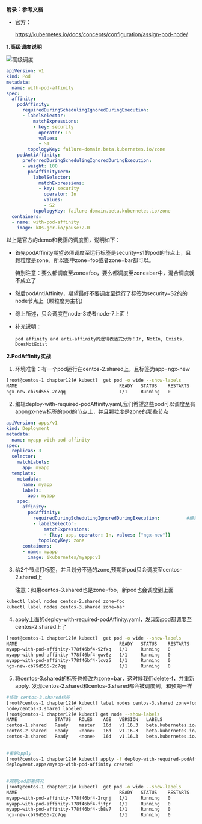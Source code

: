 **附录：参考文档**

* 官方：

    https://kubernetes.io/docs/concepts/configuration/assign-pod-node/
    
**1.高级调度说明**

![高级调度](https://github.com/Aaron1989/CloudNativeNotes/blob/master/Kubernetes/22.%E9%AB%98%E7%BA%A7%E8%B0%83%E5%BA%A6%E6%9C%BA%E5%88%B6/pod-affinity-demo.png)


```yaml
apiVersion: v1
kind: Pod
metadata:
  name: with-pod-affinity
spec:
  affinity:
    podAffinity:
      requiredDuringSchedulingIgnoredDuringExecution:
      - labelSelector:
          matchExpressions:
          - key: security
            operator: In
            values:
            - S1
        topologyKey: failure-domain.beta.kubernetes.io/zone
    podAntiAffinity:
      preferredDuringSchedulingIgnoredDuringExecution:
      - weight: 100
        podAffinityTerm:
          labelSelector:
            matchExpressions:
            - key: security
              operator: In
              values:
              - S2
          topologyKey: failure-domain.beta.kubernetes.io/zone
  containers:
  - name: with-pod-affinity
    image: k8s.gcr.io/pause:2.0
```

以上是官方的demo和我画的调度图，说明如下：

- 首先podAffinity期望必须调度至运行标签是security=s1的pod的节点上，且颗粒度是zone。所以图中zone=foo或者zone=bar都可以。
    
    特别注意：要么都调度至zone=foo，要么都调度至zone=bar中，混合调度就不成立了
    
- 然后podAntiAffinity，期望最好不要调度至运行了标签为security=S2的的node节点上（颗粒度为主机）

- 综上所述，只会调度在node-3或者node-7上面！

- 补充说明：
  ```text
  pod affinity and anti-affinity的逻辑表达式分为：In, NotIn, Exists, DoesNotExist
    ```

**2.PodAffinity实战**


1) 环境准备：有一个pod运行在centos-2.shared上，且标签为app=ngx-new
```bash
[root@centos-1 chapter12]# kubectl  get pod -o wide --show-labels
NAME                                      READY   STATUS    RESTARTS   AGE     IP           NODE              NOMINATED NODE   READINESS GATES   LABELS
ngx-new-cb79d555-2c7qq                    1/1     Running   0          44h     10.244.1.7   centos-2.shared   <none>           <none>            app=ngx-new,pod-template-hash=cb79d555
```

2) 编辑deploy-with-required-podAffinity.yaml,我们希望这些pod可以调度至有app<in>ngx-new标签的pod的节点上，并且颗粒度是zone的那些节点
```yaml
apiVersion: apps/v1
kind: Deployment
metadata:
  name: myapp-with-pod-affinity
spec:
  replicas: 3
  selector:
    matchLabels:
      app: myapp
  template:
    metadata:
      name: myapp
      labels:
        app: myapp
    spec:
      affinity:
        podAffinity:
          requiredDuringSchedulingIgnoredDuringExecution:          #硬亲和，表示希望调度到有app<in>ngx-new标签的pod的节点上，并且颗粒度是zone
          - labelSelector:
              matchExpressions:
              - {key: app, operator: In, values: ["ngx-new"]}
            topologyKey: zone
      containers:
      - name: myapp
        image: ikubernetes/myapp:v1
```

3) 给2个节点打标签，并且划分不通的zone,预期新pod只会调度至centos-2.shared上

    注意：如果centos-3.shared也是zone=foo，新pod也会调度到上面
```bash
kubectl label nodes centos-2.shared zone=foo
kubectl label nodes centos-3.shared zone=bar
```

4) apply上面的deploy-with-required-podAffinity.yaml，发现新pod都调度至centos-2.shared上了
```bash
[root@centos-1 chapter12]# kubectl  get pod -o wide --show-labels
NAME                                      READY   STATUS    RESTARTS   AGE   IP           NODE              NOMINATED NODE   READINESS GATES   LABELS
myapp-with-pod-affinity-778f46bf4-92fxq   1/1     Running   0          16m   10.244.1.2   centos-2.shared   <none>           <none>            app=myapp,pod-template-hash=778f46bf4
myapp-with-pod-affinity-778f46bf4-gwv6z   1/1     Running   0          16m   10.244.1.3   centos-2.shared   <none>           <none>            app=myapp,pod-template-hash=778f46bf4
myapp-with-pod-affinity-778f46bf4-lcvz5   1/1     Running   0          16m   10.244.1.4   centos-2.shared   <none>           <none>            app=myapp,pod-template-hash=778f46bf4
ngx-new-cb79d555-2c7qq                    1/1     Running   0          44h   10.244.1.7   centos-2.shared   <none>           <none>            app=ngx-new,pod-template-hash=cb79d555
```

5) 将centos-3.shared的标签也修改为zone=bar，这时候我们delete-f，并重新apply.
发现centos-2.shared和centos-3.shared都会被调度到，和预期一样
```bash
#修改 centos-3.shared标签
[root@centos-1 chapter12]# kubectl label nodes centos-3.shared zone=foo   --overwrite
node/centos-3.shared labeled
[root@centos-1 chapter12]# kubectl get node --show-labels
NAME              STATUS   ROLES    AGE   VERSION   LABELS
centos-1.shared   Ready    master   16d   v1.16.3   beta.kubernetes.io/arch=amd64,beta.kubernetes.io/os=linux,kubernetes.io/arch=amd64,kubernetes.io/hostname=centos-1.shared,kubernetes.io/os=linux,node-role.kubernetes.io/master=
centos-2.shared   Ready    <none>   16d   v1.16.3   beta.kubernetes.io/arch=amd64,beta.kubernetes.io/os=linux,kubernetes.io/arch=amd64,kubernetes.io/hostname=centos-2.shared,kubernetes.io/os=linux,zone=foo
centos-3.shared   Ready    <none>   16d   v1.16.3   beta.kubernetes.io/arch=amd64,beta.kubernetes.io/os=linux,kubernetes.io/arch=amd64,kubernetes.io/hostname=centos-3.shared,kubernetes.io/os=linux,zone=foo
    
        
#重新apply
[root@centos-1 chapter12]# kubectl apply -f deploy-with-required-podAffinity.yaml 
deployment.apps/myapp-with-pod-affinity created
    
        
#观察pod部署情况       
[root@centos-1 chapter12]# kubectl  get pod -o wide --show-labels
NAME                                      READY   STATUS    RESTARTS   AGE   IP           NODE              NOMINATED NODE   READINESS GATES   LABELS
myapp-with-pod-affinity-778f46bf4-2rqnj   1/1     Running   0          34s   10.244.2.8   centos-3.shared   <none>           <none>            app=myapp,pod-template-hash=778f46bf4
myapp-with-pod-affinity-778f46bf4-fjfpr   1/1     Running   0          34s   10.244.2.7   centos-3.shared   <none>           <none>            app=myapp,pod-template-hash=778f46bf4
myapp-with-pod-affinity-778f46bf4-tb8v7   1/1     Running   0          34s   10.244.1.5   centos-2.shared   <none>           <none>            app=myapp,pod-template-hash=778f46bf4
ngx-new-cb79d555-2c7qq                    1/1     Running   0          44h   10.244.1.7   centos-2.shared   <none>           <none>            app=ngx-new,pod-template-hash=cb79d555
```